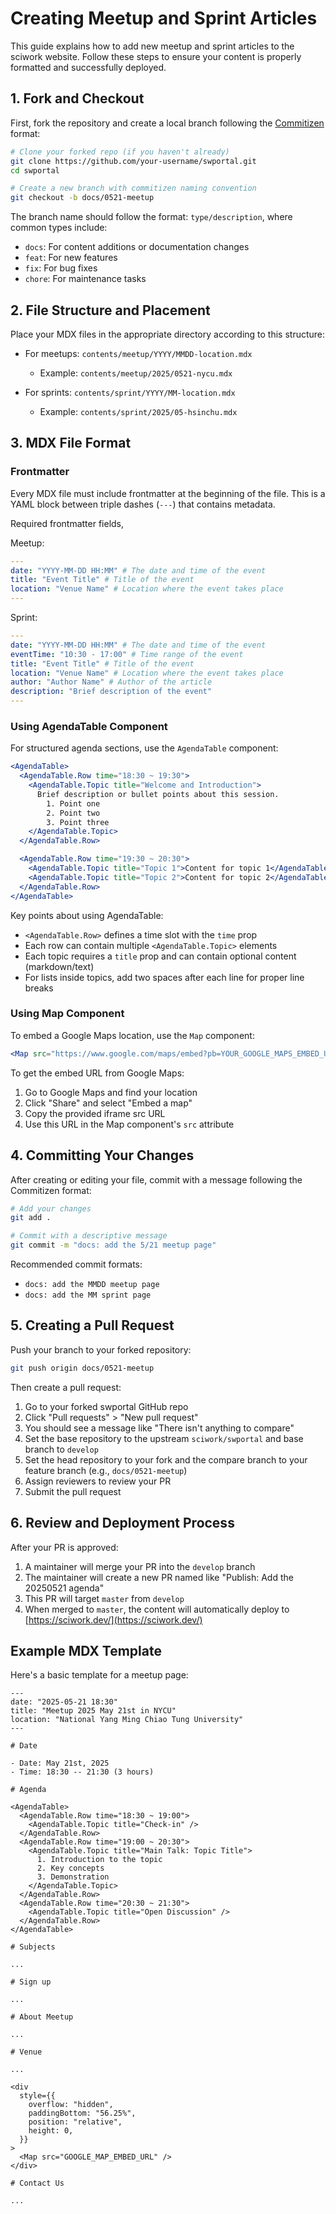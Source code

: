 # Creating Meetup and Sprint Articles

This guide explains how to add new meetup and sprint articles to the sciwork website. Follow these steps to ensure your content is properly formatted and successfully deployed.

## 1. Fork and Checkout

First, fork the repository and create a local branch following the [Commitizen](https://github.com/commitizen/cz-cli) format:

```bash
# Clone your forked repo (if you haven't already)
git clone https://github.com/your-username/swportal.git
cd swportal

# Create a new branch with commitizen naming convention
git checkout -b docs/0521-meetup
```

The branch name should follow the format: `type/description`, where common types include:

- `docs`: For content additions or documentation changes
- `feat`: For new features
- `fix`: For bug fixes
- `chore`: For maintenance tasks

## 2. File Structure and Placement

Place your MDX files in the appropriate directory according to this structure:

- For meetups: `contents/meetup/YYYY/MMDD-location.mdx`

  - Example: `contents/meetup/2025/0521-nycu.mdx`

- For sprints: `contents/sprint/YYYY/MM-location.mdx`
  - Example: `contents/sprint/2025/05-hsinchu.mdx`

## 3. MDX File Format

### Frontmatter

Every MDX file must include frontmatter at the beginning of the file. This is a YAML block between triple dashes (`---`) that contains metadata.

Required frontmatter fields,

Meetup:

```yaml
---
date: "YYYY-MM-DD HH:MM" # The date and time of the event
title: "Event Title" # Title of the event
location: "Venue Name" # Location where the event takes place
---
```

Sprint:

```yaml
---
date: "YYYY-MM-DD HH:MM" # The date and time of the event
eventTime: "10:30 - 17:00" # Time range of the event
title: "Event Title" # Title of the event
location: "Venue Name" # Location where the event takes place
author: "Author Name" # Author of the article
description: "Brief description of the event"
---
```

### Using AgendaTable Component

For structured agenda sections, use the `AgendaTable` component:

```jsx
<AgendaTable>
  <AgendaTable.Row time="18:30 ~ 19:30">
    <AgendaTable.Topic title="Welcome and Introduction">
      Brief description or bullet points about this session.
        1. Point one
        2. Point two
        3. Point three
    </AgendaTable.Topic>
  </AgendaTable.Row>

  <AgendaTable.Row time="19:30 ~ 20:30">
    <AgendaTable.Topic title="Topic 1">Content for topic 1</AgendaTable.Topic>
    <AgendaTable.Topic title="Topic 2">Content for topic 2</AgendaTable.Topic>
  </AgendaTable.Row>
</AgendaTable>
```

Key points about using AgendaTable:

- `<AgendaTable.Row>` defines a time slot with the `time` prop
- Each row can contain multiple `<AgendaTable.Topic>` elements
- Each topic requires a `title` prop and can contain optional content (markdown/text)
- For lists inside topics, add two spaces after each line for proper line breaks

### Using Map Component

To embed a Google Maps location, use the `Map` component:

```jsx
<Map src="https://www.google.com/maps/embed?pb=YOUR_GOOGLE_MAPS_EMBED_URL" />
```

To get the embed URL from Google Maps:

1. Go to Google Maps and find your location
2. Click "Share" and select "Embed a map"
3. Copy the provided iframe src URL
4. Use this URL in the Map component's `src` attribute

## 4. Committing Your Changes

After creating or editing your file, commit with a message following the Commitizen format:

```bash
# Add your changes
git add .

# Commit with a descriptive message
git commit -m "docs: add the 5/21 meetup page"
```

Recommended commit formats:

- `docs: add the MMDD meetup page`
- `docs: add the MM sprint page`

## 5. Creating a Pull Request

Push your branch to your forked repository:

```bash
git push origin docs/0521-meetup
```

Then create a pull request:

1. Go to your forked swportal GitHub repo
2. Click "Pull requests" > "New pull request"
3. You should see a message like "There isn't anything to compare"
4. Set the base repository to the upstream `sciwork/swportal` and base branch to `develop`
5. Set the head repository to your fork and the compare branch to your feature branch (e.g., `docs/0521-meetup`)
6. Assign reviewers to review your PR
7. Submit the pull request

## 6. Review and Deployment Process

After your PR is approved:

1. A maintainer will merge your PR into the `develop` branch
2. The maintainer will create a new PR named like "Publish: Add the 20250521 agenda"
3. This PR will target `master` from `develop`
4. When merged to `master`, the content will automatically deploy to [https://sciwork.dev/](https://sciwork.dev/)

## Example MDX Template

Here's a basic template for a meetup page:

```mdx
---
date: "2025-05-21 18:30"
title: "Meetup 2025 May 21st in NYCU"
location: "National Yang Ming Chiao Tung University"
---

# Date

- Date: May 21st, 2025
- Time: 18:30 -- 21:30 (3 hours)

# Agenda

<AgendaTable>
  <AgendaTable.Row time="18:30 ~ 19:00">
    <AgendaTable.Topic title="Check-in" />
  </AgendaTable.Row>
  <AgendaTable.Row time="19:00 ~ 20:30">
    <AgendaTable.Topic title="Main Talk: Topic Title">
      1. Introduction to the topic
      2. Key concepts
      3. Demonstration
    </AgendaTable.Topic>
  </AgendaTable.Row>
  <AgendaTable.Row time="20:30 ~ 21:30">
    <AgendaTable.Topic title="Open Discussion" />
  </AgendaTable.Row>
</AgendaTable>

# Subjects

...

# Sign up

...

# About Meetup

...

# Venue

...

<div
  style={{
    overflow: "hidden",
    paddingBottom: "56.25%",
    position: "relative",
    height: 0,
  }}
>
  <Map src="GOOGLE_MAP_EMBED_URL" />
</div>

# Contact Us

...
```
